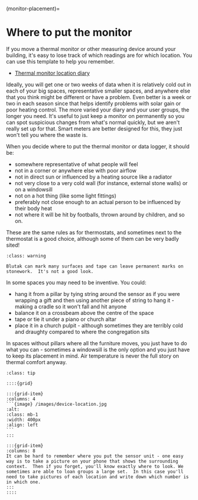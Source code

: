 (monitor-placement)=
# Where to put the monitor

If you move a thermal monitor or other measuring device around your building, it's easy to lose track of which readings are for which location.  You can use this template to help you remember. 

- [Thermal monitor location diary](https://docs.google.com/spreadsheets/d/1Lb59luV7bnODQef9KC9vKmHjVDsIbQYyRfcX4VaVAA4/)

Ideally, you will get one or two weeks of data when it is relatively cold out in each of your big spaces, representative smaller spaces, and anywhere else that you think might be different or have a problem.  Even better is a week or two in each season since that helps identify problems with solar gain or poor heating control.  The more varied your diary and your user groups, the longer you need.  It's useful to just keep a monitor on permanently so you can spot suspicious changes from what's normal quickly, but we aren't really set up for that.  Smart meters are better designed for this, they just won't tell you where the waste is.  


When you decide where to put the thermal monitor or data logger, it should be:

- somewhere representative of what people will feel
- not in a corner or anywhere else with poor airflow
- not in direct sun or influenced by a heating source like a radiator
- not very close to a very cold wall (for instance, external stone walls) or on a windowsill
- not on a hot thing (like some light fittings)
- preferably not close enough to an actual person to be influenced by their body heat
- not where it will be hit by footballs, thrown around by children, and so on.

These are the same rules as for thermostats, and sometimes next to the thermostat is a good choice, although some of them can be very badly sited!  



```{admonition}  Blutak and adhesives
:class: warning

Blutak can mark many surfaces and tape can leave permanent marks on stonework.  It's not a good look.
```

In some spaces you may need to be inventive.  You could:


- hang it from a pillar by tying string around the sensor as if you were wrapping a gift and then using another piece of string to hang it - making a cradle so it won't fall and hit anyone
- balance it on a crossbeam above the centre of the space
- tape or tie it under a piano or church altar
- place it in a church pulpit - although sometimes they are terribly cold and draughty compared to where the congregation sits

In spaces without pillars where all the furniture moves, you just have to do what you can - sometimes a windowsill is the only option and you just have to keep its placement in mind.  Air temperature is never the full story on thermal comfort anyway.

````{admonition} Tip
:class: tip

::::{grid} 

:::{grid-item} 
:columns: 4
```{image} /images/device-location.jpg
:alt: 
:class: mb-1
:width: 400px
:align: left
```
:::

:::{grid-item}
:columns: 8
It can be hard to remember where you put the sensor unit - one easy way is to take a picture on your phone that shows the surrounding context.  Then if you forget, you'll know exactly where to look. We sometimes are able to loan groups a large set.  In this case you'll need to take pictures of each location and write down which number is in which one.
:::
::::


````

